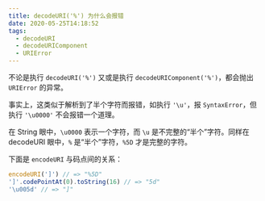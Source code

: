 ```yaml
---
title: decodeURI('%') 为什么会报错
date: 2020-05-25T14:18:52
tags:
  - decodeURI
  - decodeURIComponent
  - URIError
---
```


不论是执行 `decodeURI('%')` 又或是执行 `decodeURIComponent('%')`，都会抛出 `URIError` 的异常。

事实上，这类似于解析到了半个字符而报错，如执行 `'\u'`，报 `SyntaxError`，但执行 `'\u0000'` 不会报错一个道理。

在 String 眼中，`\u0000` 表示一个字符，而 `\u` 是不完整的“半个”字符。同样在 decodeURI 眼中，`%` 是“半个”字符，`%5D` 才是完整的字符。

下面是 `encodeURI` 与码点间的关系：

```js
encodeURI(']') // => "%5D"
']'.codePointAt(0).toString(16) // => "5d"
'\u005d' // => "]"
```


